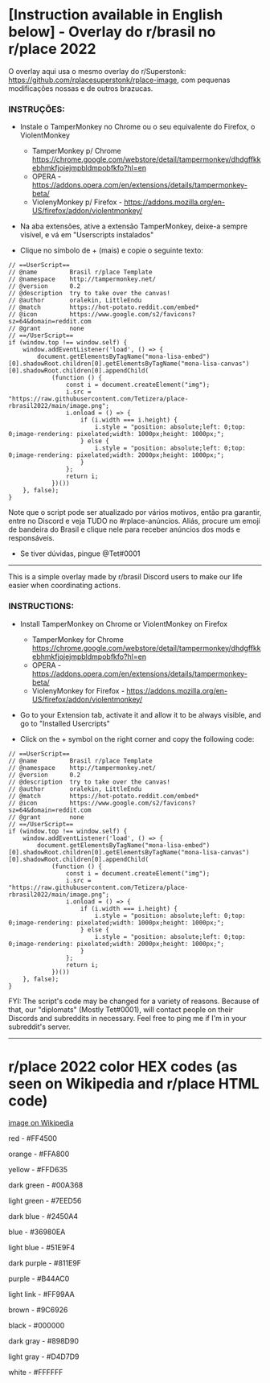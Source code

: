 # [Instruction available in English below] - Overlay do r/brasil no r/place 2022

O overlay aqui usa o mesmo overlay do r/Superstonk: https://github.com/rplacesuperstonk/rplace-image, com pequenas modificações nossas e de outros brazucas.

### INSTRUÇÕES:

- Instale o TamperMonkey no Chrome ou o seu equivalente do Firefox, o ViolentMonkey
  - TamperMonkey p/ Chrome https://chrome.google.com/webstore/detail/tampermonkey/dhdgffkkebhmkfjojejmpbldmpobfkfo?hl=en
  - OPERA - https://addons.opera.com/en/extensions/details/tampermonkey-beta/
  - ViolenyMonkey p/ Firefox - https://addons.mozilla.org/en-US/firefox/addon/violentmonkey/

- Na aba extensões, ative a extensão TamperMonkey, deixe-a sempre visível, e vá em "Userscripts instalados"

- Clique no símbolo de + (mais) e copie o seguinte texto:

```
// ==UserScript==
// @name         Brasil r/place Template
// @namespace    http://tampermonkey.net/
// @version      0.2
// @description  try to take over the canvas!
// @author       oralekin, LittleEndu
// @match        https://hot-potato.reddit.com/embed*
// @icon         https://www.google.com/s2/favicons?sz=64&domain=reddit.com
// @grant        none
// ==/UserScript==
if (window.top !== window.self) {
    window.addEventListener('load', () => {
        document.getElementsByTagName("mona-lisa-embed")[0].shadowRoot.children[0].getElementsByTagName("mona-lisa-canvas")[0].shadowRoot.children[0].appendChild(
            (function () {
                const i = document.createElement("img");
                i.src = "https://raw.githubusercontent.com/Tetizera/place-rbrasil2022/main/image.png";
                i.onload = () => {
                    if (i.width === i.height) {
                        i.style = "position: absolute;left: 0;top: 0;image-rendering: pixelated;width: 1000px;height: 1000px;";
                    } else {
                        i.style = "position: absolute;left: 0;top: 0;image-rendering: pixelated;width: 2000px;height: 1000px;";
                    }
                };
                return i;
            })())
    }, false);
}
```
Note que o script pode ser atualizado por vários motivos, então pra garantir, entre no Discord e veja TUDO no #rplace-anúncios. Aliás, procure um emoji de bandeira do Brasil e clique nele para receber anúncios dos mods e responsáveis.

- Se tiver dúvidas, pingue @Tet#0001

---

This is a simple overlay made by r/brasil Discord users to make our life easier when coordinating actions.

### INSTRUCTIONS:

- Install TamperMonkey on Chrome or ViolentMonkey on Firefox
  - TamperMonkey for Chrome https://chrome.google.com/webstore/detail/tampermonkey/dhdgffkkebhmkfjojejmpbldmpobfkfo?hl=en
  - OPERA - https://addons.opera.com/en/extensions/details/tampermonkey-beta/
  - ViolenyMonkey for Firefox - https://addons.mozilla.org/en-US/firefox/addon/violentmonkey/

- Go to your Extension tab, activate it and allow it to be always visible, and go to "Installed Usercripts"

- Click on the + symbol on the right corner and copy the following code:

```
// ==UserScript==
// @name         Brasil r/place Template
// @namespace    http://tampermonkey.net/
// @version      0.2
// @description  try to take over the canvas!
// @author       oralekin, LittleEndu
// @match        https://hot-potato.reddit.com/embed*
// @icon         https://www.google.com/s2/favicons?sz=64&domain=reddit.com
// @grant        none
// ==/UserScript==
if (window.top !== window.self) {
    window.addEventListener('load', () => {
        document.getElementsByTagName("mona-lisa-embed")[0].shadowRoot.children[0].getElementsByTagName("mona-lisa-canvas")[0].shadowRoot.children[0].appendChild(
            (function () {
                const i = document.createElement("img");
                i.src = "https://raw.githubusercontent.com/Tetizera/place-rbrasil2022/main/image.png";
                i.onload = () => {
                    if (i.width === i.height) {
                        i.style = "position: absolute;left: 0;top: 0;image-rendering: pixelated;width: 1000px;height: 1000px;";
                    } else {
                        i.style = "position: absolute;left: 0;top: 0;image-rendering: pixelated;width: 2000px;height: 1000px;";
                    }
                };
                return i;
            })())
    }, false);
}
```

FYI: The script's code may be changed for a variety of reasons. Because of that, our "diplomats" (Mostly Tet#0001), will contact people on their Discords and subreddits in necessary. Feel free to ping me if I'm in your subreddit's server.

---

# r/place 2022 color HEX codes (as seen on Wikipedia and r/place HTML code)

[image on Wikipedia](https://upload.wikimedia.org/wikipedia/commons/thumb/4/49/Place_2022_swatches.svg/662px-Place_2022_swatches.svg.png)

red - #FF4500

orange - #FFA800

yellow - #FFD635

dark green - #00A368

light green - #7EED56

dark blue - #2450A4

blue - #36980EA

light blue - #51E9F4

dark purple - #811E9F

purple - #B44AC0

light link - #FF99AA

brown - #9C6926

black - #000000

dark gray - #898D90

light gray - #D4D7D9

white - #FFFFFF
